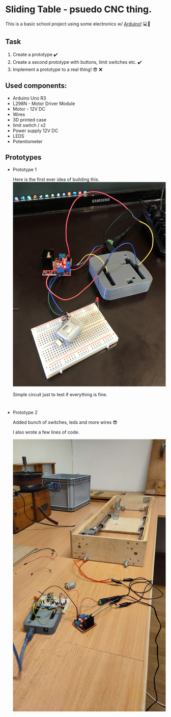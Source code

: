 # **Sliding Table  - psuedo CNC thing.**


This is a basic school project using some electronics w/ [Arduino!](https://www.arduino.cc/) 💻🤖

## **Task**

1. Create a prototype ✔️
2. Create a second prototype with buttons, limit switches etc. ✔️
3. Implement a prototype to a real thing! 😎 ❌


## **Used components:**
* Arduino Uno R3
* L298N - Motor Driver Module
* Motor - 12V DC
* Wires
* 3D printed case
* limit switch / x2
* Power supply 12V DC
* LEDS 
* Potentiometer

## **Prototypes** ##

* Prototype 1 

    Here is the first ever idea of ​​building this. 
    ![Prototype 1](src/photos/prototype_v1.JPG)

    Simple circuit just to test if everything is fine.


#

* Prototype 2

    Added bunch of switches, leds and more wires 😎

    I also wrote a few lines of code. 

    ![Prototype 2](src/photos/prototype_v2.jpg)